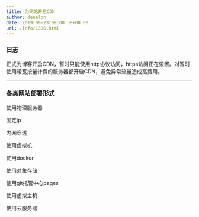 ```yaml
---
title: 为网站开启CDN
author: denalon
date: 2019-09-23T09:00:58+00:00
url: /info/1306.html
---
```




### 日志
正式为博客开启CDN，暂时只能使用http协议访问，https访问正在设置。对暂时使用带宽按量计费的服务器都开启CDN，避免异常流量造成高费用。

***
### 各类网站部署形式

使用物理服务器

  固定ip

  内网穿透

使用虚拟机

使用docker

使用对象存储

使用git托管中心pages

使用虚拟主机

使用云服务器



